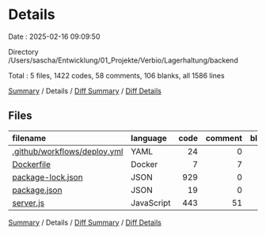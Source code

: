 # Details

Date : 2025-02-16 09:09:50

Directory /Users/sascha/Entwicklung/01_Projekte/Verbio/Lagerhaltung/backend

Total : 5 files,  1422 codes, 58 comments, 106 blanks, all 1586 lines

[Summary](results.md) / Details / [Diff Summary](diff.md) / [Diff Details](diff-details.md)

## Files
| filename | language | code | comment | blank | total |
| :--- | :--- | ---: | ---: | ---: | ---: |
| [.github/workflows/deploy.yml](/.github/workflows/deploy.yml) | YAML | 24 | 0 | 5 | 29 |
| [Dockerfile](/Dockerfile) | Docker | 7 | 7 | 7 | 21 |
| [package-lock.json](/package-lock.json) | JSON | 929 | 0 | 1 | 930 |
| [package.json](/package.json) | JSON | 19 | 0 | 1 | 20 |
| [server.js](/server.js) | JavaScript | 443 | 51 | 92 | 586 |

[Summary](results.md) / Details / [Diff Summary](diff.md) / [Diff Details](diff-details.md)